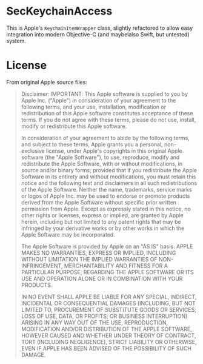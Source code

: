 # SecKeychainAccess

This is Apple's `KeychainItemWrapper` class, slightly refactored to allow easy
integration into modern Objective-C (and maybelalso Swift, but untested) system.

# License

From original Apple source files:

> Disclaimer: IMPORTANT:  This Apple software is supplied to you by Apple
> Inc. ("Apple") in consideration of your agreement to the following
> terms, and your use, installation, modification or redistribution of
> this Apple software constitutes acceptance of these terms.  If you do
> not agree with these terms, please do not use, install, modify or
> redistribute this Apple software.
> 
> In consideration of your agreement to abide by the following terms, and
> subject to these terms, Apple grants you a personal, non-exclusive
> license, under Apple's copyrights in this original Apple software (the
> "Apple Software"), to use, reproduce, modify and redistribute the Apple
> Software, with or without modifications, in source and/or binary forms;
> provided that if you redistribute the Apple Software in its entirety and
> without modifications, you must retain this notice and the following
> text and disclaimers in all such redistributions of the Apple Software.
> Neither the name, trademarks, service marks or logos of Apple Inc. may
> be used to endorse or promote products derived from the Apple Software
> without specific prior written permission from Apple.  Except as
> expressly stated in this notice, no other rights or licenses, express or
> implied, are granted by Apple herein, including but not limited to any
> patent rights that may be infringed by your derivative works or by other
> works in which the Apple Software may be incorporated.
> 
> The Apple Software is provided by Apple on an "AS IS" basis.  APPLE
> MAKES NO WARRANTIES, EXPRESS OR IMPLIED, INCLUDING WITHOUT LIMITATION
> THE IMPLIED WARRANTIES OF NON-INFRINGEMENT, MERCHANTABILITY AND FITNESS
> FOR A PARTICULAR PURPOSE, REGARDING THE APPLE SOFTWARE OR ITS USE AND
> OPERATION ALONE OR IN COMBINATION WITH YOUR PRODUCTS.
> 
> IN NO EVENT SHALL APPLE BE LIABLE FOR ANY SPECIAL, INDIRECT, INCIDENTAL
> OR CONSEQUENTIAL DAMAGES (INCLUDING, BUT NOT LIMITED TO, PROCUREMENT OF
> SUBSTITUTE GOODS OR SERVICES; LOSS OF USE, DATA, OR PROFITS; OR BUSINESS
> INTERRUPTION) ARISING IN ANY WAY OUT OF THE USE, REPRODUCTION,
> MODIFICATION AND/OR DISTRIBUTION OF THE APPLE SOFTWARE, HOWEVER CAUSED
> AND WHETHER UNDER THEORY OF CONTRACT, TORT (INCLUDING NEGLIGENCE),
> STRICT LIABILITY OR OTHERWISE, EVEN IF APPLE HAS BEEN ADVISED OF THE
> POSSIBILITY OF SUCH DAMAGE.
